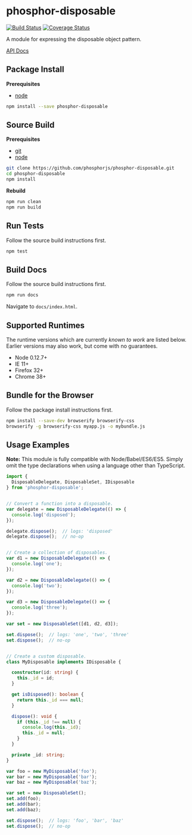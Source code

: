 phosphor-disposable
===================

[![Build Status](https://travis-ci.org/phosphorjs/phosphor-disposable.svg)](https://travis-ci.org/phosphorjs/phosphor-disposable?branch=master)
[![Coverage Status](https://coveralls.io/repos/phosphorjs/phosphor-disposable/badge.svg?branch=master&service=github)](https://coveralls.io/github/phosphorjs/phosphor-disposable?branch=master)

A module for expressing the disposable object pattern.

[API Docs](http://phosphorjs.github.io/phosphor-disposable/api/)


Package Install
---------------

**Prerequisites**
- [node](http://nodejs.org/)

```bash
npm install --save phosphor-disposable
```


Source Build
------------

**Prerequisites**
- [git](http://git-scm.com/)
- [node](http://nodejs.org/)

```bash
git clone https://github.com/phosphorjs/phosphor-disposable.git
cd phosphor-disposable
npm install
```

**Rebuild**
```bash
npm run clean
npm run build
```


Run Tests
---------

Follow the source build instructions first.

```bash
npm test
```


Build Docs
----------

Follow the source build instructions first.

```bash
npm run docs
```

Navigate to `docs/index.html`.


Supported Runtimes
------------------

The runtime versions which are currently *known to work* are listed below.
Earlier versions may also work, but come with no guarantees.

- Node 0.12.7+
- IE 11+
- Firefox 32+
- Chrome 38+


Bundle for the Browser
----------------------

Follow the package install instructions first.

```bash
npm install --save-dev browserify browserify-css
browserify -g browserify-css myapp.js -o mybundle.js
```


Usage Examples
--------------

**Note:** This module is fully compatible with Node/Babel/ES6/ES5. Simply
omit the type declarations when using a language other than TypeScript.

```typescript
import {
  DisposableDelegate, DisposableSet, IDisposable
} from 'phosphor-disposable';


// Convert a function into a disposable.
var delegate = new DisposableDelegate(() => {
  console.log('disposed');
});

delegate.dispose();  // logs: 'disposed'
delegate.dispose();  // no-op


// Create a collection of disposables.
var d1 = new DisposableDelegate(() => {
  console.log('one');
});

var d2 = new DisposableDelegate(() => {
  console.log('two');
});

var d3 = new DisposableDelegate(() => {
  console.log('three');
});

var set = new DisposableSet([d1, d2, d3]);

set.dispose();  // logs: 'one', 'two', 'three'
set.dispose();  // no-op


// Create a custom disposable.
class MyDisposable implements IDisposable {

  constructor(id: string) {
    this._id = id;
  }

  get isDisposed(): boolean {
    return this._id === null;
  }

  dispose(): void {
    if (this._id !== null) {
      console.log(this._id);
      this._id = null;
    }
  }

  private _id: string;
}

var foo = new MyDisposable('foo');
var bar = new MyDisposable('bar');
var baz = new MyDisposable('baz');

var set = new DisposableSet();
set.add(foo);
set.add(bar);
set.add(baz);

set.dispose();  // logs: 'foo', 'bar', 'baz'
set.dispose();  // no-op
```
